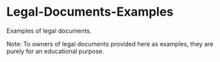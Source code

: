 # Legal-Documents-Examples
Examples of legal documents.

Note: To owners of legal documents provided here as examples, they are purely for an educational purpose.
